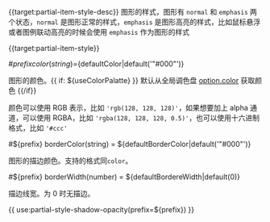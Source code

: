 {{target:partial-item-style-desc}}
图形的样式，图形有 `normal` 和 `emphasis` 两个状态，`normal` 是图形正常的样式，`emphasis` 是图形高亮的样式，比如鼠标悬浮或者图例联动高亮的时候会使用 `emphasis` 作为图形的样式

{{target:partial-item-style}}

#${prefix} color(string)=${defaultColor|default('"#000"')}

图形的颜色。{{ if: ${useColorPalatte} }} 默认从全局调色盘 [option.color](~color) 获取颜色 {{/if}}

颜色可以使用 RGB 表示，比如 `'rgb(128, 128, 128)'`，如果想要加上 alpha 通道，可以使用 RGBA，比如 `'rgba(128, 128, 128, 0.5)'`，也可以使用十六进制格式，比如 `'#ccc'`


#${prefix} borderColor(string) = ${defaultBorderColor|default('"#000"')}

图形的描边颜色。支持的格式同`color`。


#${prefix} borderWidth(number) = ${defaultBordereWidth|default(0)}

描边线宽。为 0 时无描边。

{{ use:partial-style-shadow-opacity(prefix=${prefix}) }}